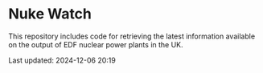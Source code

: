 # Nuke Watch

This repository includes code for retrieving the latest information available on the output of EDF nuclear power plants in the UK.

Last updated: 2024-12-06 20:19